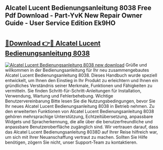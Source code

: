 ## Alcatel Lucent Bedienungsanleitung 8038 Free Pdf Download - Part-YvK New Repair Owner Guide - User Service Edition Ek9HO

# <h2><a href="http://df2e0k6.blite.top/?on=Alcatel+Lucent+Bedienungsanleitung+8038">🔗Download 👉🔴 Alcatel Lucent Bedienungsanleitung 8038</a></h2>

[![Alcatel Lucent Bedienungsanleitung 8038 new download](https://i.imgur.com/lujVjoI.png)](http://df2e0k6.blite.top/?on=Alcatel+Lucent+Bedienungsanleitung+8038)
Grüße und willkommen in der Bedienungsanleitung für Ihr neu zusammengebautes Alcatel Lucent Bedienungsanleitung 8038. Dieses Handbuch wurde speziell entwickelt, um Ihnen den Einstieg in Ihr Produkt zu erleichtern und Ihnen ein gründliches Verständnis seiner Merkmale, Funktionen und Fähigkeiten zu vermitteln. Sie finden Schritt-für-Schritt-Anleitungen für Installation, Verwendung, Wartung und Fehlerbehebung. Wichtige Benutzervereinbarung Bitte lesen Sie die Nutzungsbedingungen, bevor Sie Ihr neues Alcatel Lucent Bedienungsanleitung 8038 in Betrieb nehmen. Zu den erweiterten Funktionen von Alcatel Lucent Bedienungsanleitung 8038 gehören mehrsprachige Unterstützung, Echtzeitübersetzung, anpassbare Widgets und Spracherkennung, die alle über die benutzerfreundliche und anpassbare Benutzeroberfläche zugänglich sind. Wir vertrauen darauf, dass das Alcatel Lucent Bedienungsanleitung 8038D auf Ihrer Reise hilfreich war, um sich mit Ihrer Neuanschaffung vertraut zu machen. Sollten Sie Hilfe benötigen, zögern Sie nicht, unser Support-Team zu kontaktieren.
